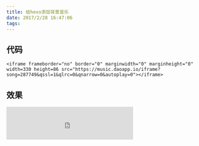 ```yaml
---
title: 给hexo添加背景音乐
date: 2017/2/28 16:47:06 
tags:
---
```

## 代码 ##	
	
	<iframe frameborder="no" border="0" marginwidth="0" marginheight="0" width=330 height=86 src="https://music.daoapp.io/iframe?song=287749&qssl=1&qlrc=0&qnarrow=0&autoplay=0"></iframe>

## 效果 ##
<iframe frameborder="no" border="0" marginwidth="0" marginheight="0" width=330 height=86 src="https://music.daoapp.io/iframe?song=287749&qssl=1&qlrc=0&qnarrow=0&autoplay=0"></iframe>

